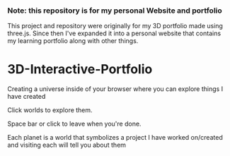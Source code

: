### Note: this repository is for my personal Website **and** portfolio
This project and repository were originally for my 3D portfolio made using three.js. Since then I've expanded it into a personal website that contains my learning portfolio along with other things.

# 3D-Interactive-Portfolio
Creating a universe inside of your browser where you can explore things I have created


Click worlds to explore them.

Space bar or click to leave when you're done.

Each planet is a world that symbolizes a project I have worked on/created and visiting each will tell you about them
